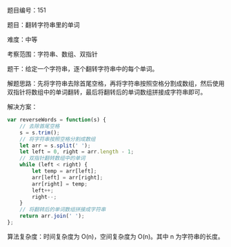 题目编号：151

题目：翻转字符串里的单词

难度：中等

考察范围：字符串、数组、双指针

题干：给定一个字符串，逐个翻转字符串中的每个单词。

解题思路：先将字符串去除首尾空格，再将字符串按照空格分割成数组，然后使用双指针将数组中的单词翻转，最后将翻转后的单词数组拼接成字符串即可。

解决方案：

```javascript
var reverseWords = function(s) {
    // 去除首尾空格
    s = s.trim();
    // 将字符串按照空格分割成数组
    let arr = s.split(' ');
    let left = 0, right = arr.length - 1;
    // 双指针翻转数组中的单词
    while (left < right) {
        let temp = arr[left];
        arr[left] = arr[right];
        arr[right] = temp;
        left++;
        right--;
    }
    // 将翻转后的单词数组拼接成字符串
    return arr.join(' ');
};
```

算法复杂度：时间复杂度为 O(n)，空间复杂度为 O(n)。其中 n 为字符串的长度。